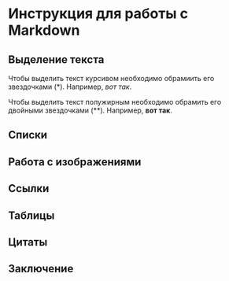 # Инструкция для работы с Markdown

## Выделение текста

Чтобы выделить текст курсивом необходимо обрамиить его звездочками (*). Например, *вот так*.

Чтобы выделить текст полужирным необходимо обрамить его двойными звездочками (**). Например, **вот так**.

## Списки

## Работа с изображениями 

## Ссылки 

## Таблицы 

## Цитаты

## Заключение